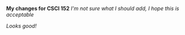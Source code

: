 **My changes for CSCI 152**
*I'm not sure what I should add, I hope this is acceptable*

*Looks good!*

